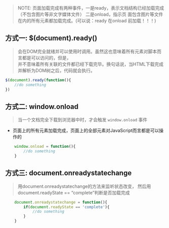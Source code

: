 
> NOTE: 页面加载完成有两种事件，一是ready，表示文档结构已经加载完成（不包含图片等非文字媒体文件）
> 二是onload，指示页 面包含图片等文件在内的所有元素都加载完成。(可以说：ready 在onload 前加载！！！)

## 方式一: $(document).ready()
> 会在DOM完全就绪并可以使用时调用。虽然这也意味着所有元素对脚本而言都是可以访问的，但是，  
> 并不意味着所有关联的文件都已经下载完毕。换句话说，当HTML下载完成并解析为DOM树之后，代码就会执行。
```JavaScript
$(document).ready(function(){
    //do something
})
```

## 方式二: window.onload
> 当一个文档完全下载到浏览器中时，才会触发 `window.onload` 事件   
- 页面上的所有元素加载完成，页面上的全部元素对JavaScript而言都是可以操作的  
```JavaScript
    window.onload = function(){
        //do something
    }

```

## 方式三: document.onreadystatechange

> 用document.onreadystatechange的方法来监听状态改变， 然后用document.readyState == “complete”判断是否加载完成  

```JavaScript
    document.onreadystatechange = function(){
        if(document.readyState == 'complete'){
            //do something
        }
    }
```